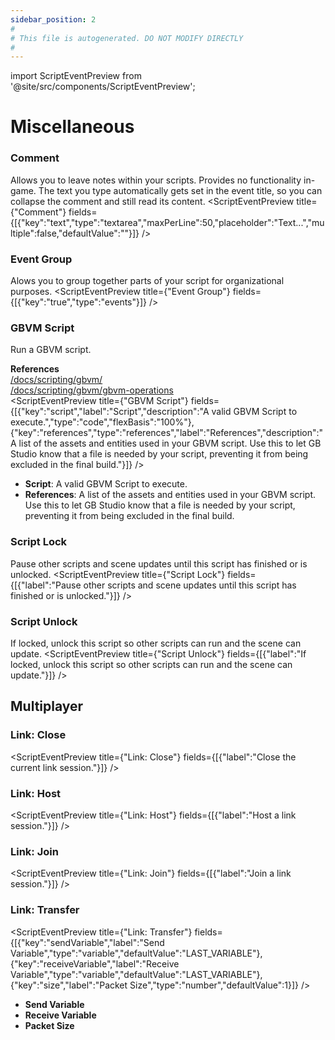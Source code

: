 ```yaml
---
sidebar_position: 2
#
# This file is autogenerated. DO NOT MODIFY DIRECTLY
#
---
```


import ScriptEventPreview from '@site/src/components/ScriptEventPreview';

# Miscellaneous

### Comment
Allows you to leave notes within your scripts. Provides no functionality in-game. The text you type automatically gets set in the event title, so you can collapse the comment and still read its content.
<ScriptEventPreview title={"Comment"} fields={[{"key":"text","type":"textarea","maxPerLine":50,"placeholder":"Text...","multiple":false,"defaultValue":""}]} />


### Event Group
Alows you to group together parts of your script for organizational purposes.
<ScriptEventPreview title={"Event Group"} fields={[{"key":"true","type":"events"}]} />


### GBVM Script
Run a GBVM script.

**References**  
[/docs/scripting/gbvm/](/docs/scripting/gbvm/)  
[/docs/scripting/gbvm/gbvm-operations](/docs/scripting/gbvm/gbvm-operations)  
<ScriptEventPreview title={"GBVM Script"} fields={[{"key":"script","label":"Script","description":"A valid GBVM Script to execute.","type":"code","flexBasis":"100%"},{"key":"references","type":"references","label":"References","description":"A list of the assets and entities used in your GBVM script. Use this to let GB Studio know that a file is needed by your script, preventing it from being excluded in the final build."}]} />

- **Script**: A valid GBVM Script to execute.  
- **References**: A list of the assets and entities used in your GBVM script. Use this to let GB Studio know that a file is needed by your script, preventing it from being excluded in the final build.  

### Script Lock
Pause other scripts and scene updates until this script has finished or is unlocked.
<ScriptEventPreview title={"Script Lock"} fields={[{"label":"Pause other scripts and scene updates until this script has finished or is unlocked."}]} />


### Script Unlock
If locked, unlock this script so other scripts can run and the scene can update.
<ScriptEventPreview title={"Script Unlock"} fields={[{"label":"If locked, unlock this script so other scripts can run and the scene can update."}]} />


## Multiplayer
### Link: Close
<ScriptEventPreview title={"Link: Close"} fields={[{"label":"Close the current link session."}]} />


### Link: Host
<ScriptEventPreview title={"Link: Host"} fields={[{"label":"Host a link session."}]} />


### Link: Join
<ScriptEventPreview title={"Link: Join"} fields={[{"label":"Join a link session."}]} />


### Link: Transfer
<ScriptEventPreview title={"Link: Transfer"} fields={[{"key":"sendVariable","label":"Send Variable","type":"variable","defaultValue":"LAST_VARIABLE"},{"key":"receiveVariable","label":"Receive Variable","type":"variable","defaultValue":"LAST_VARIABLE"},{"key":"size","label":"Packet Size","type":"number","defaultValue":1}]} />

- **Send Variable**  
- **Receive Variable**  
- **Packet Size**  

